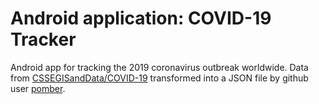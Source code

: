 # Android application: COVID-19 Tracker
Android app for tracking the 2019 coronavirus outbreak worldwide.
Data from [CSSEGISandData/COVID-19](https://github.com/CSSEGISandData/COVID-19) transformed into a JSON file by github user [pomber](https://github.com/pomber).
